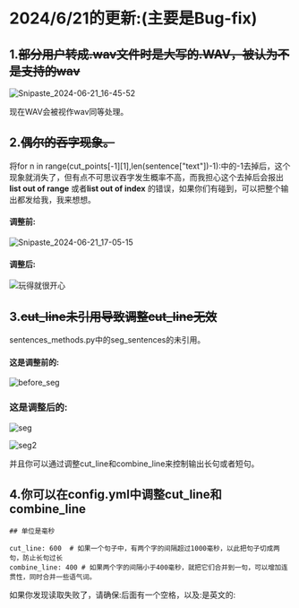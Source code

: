 # 2024/6/21的更新:(主要是Bug-fix)

## 1.~~部分用户转成.wav文件时是大写的.WAV，被认为不是支持的wav~~

![Snipaste_2024-06-21_16-45-52](https://fastly.jsdelivr.net/gh/MrXnneHang/blog_img/BlogHosting/img/24/06/202406211836154.jpeg)

现在WAV会被视作wav同等处理。

## 2.~~偶尔的吞字现象。~~

将for n in range(cut_points[-1][1],len(sentence["text"])-1):中的-1去掉后，这个现象就消失了，但有点不可思议吞字发生概率不高，而我担心这个去掉后会报出**list out of range** 或者**list out of index** 的错误，如果你们有碰到，可以把整个输出都发给我，我来想想。

#### 调整前:

![Snipaste_2024-06-21_17-05-15](https://fastly.jsdelivr.net/gh/MrXnneHang/blog_img/BlogHosting/img/24/06/202406211841554.jpeg)

#### 调整后:

![玩得就很开心](https://fastly.jsdelivr.net/gh/MrXnneHang/blog_img/BlogHosting/img/24/06/202406211841446.jpeg)



## 3.~~cut_line未引用导致调整cut_line无效~~

sentences_methods.py中的seg_sentences的未引用。

#### 这是调整前的:

![before_seg](https://fastly.jsdelivr.net/gh/MrXnneHang/blog_img/BlogHosting/img/24/06/202406211839309.jpeg)

### 这是调整后的:

![seg](https://fastly.jsdelivr.net/gh/MrXnneHang/blog_img/BlogHosting/img/24/06/202406211842245.jpeg)

![seg2](https://fastly.jsdelivr.net/gh/MrXnneHang/blog_img/BlogHosting/img/24/06/202406211842501.jpeg)

并且你可以通过调整cut_line和combine_line来控制输出长句或者短句。

## 4.你可以在config.yml中调整cut_line和combine_line

```
## 单位是毫秒

cut_line: 600  # 如果一个句子中，有两个字的间隔超过1000毫秒，以此把句子切成两句，防止长句过长
combine_line: 400 # 如果两个字的间隔小于400毫秒，就把它们合并到一句，可以增加连贯性，同时合并一些语气词。
```

如果你发现读取失败了，请确保:后面有一个空格，以及:是英文的:
